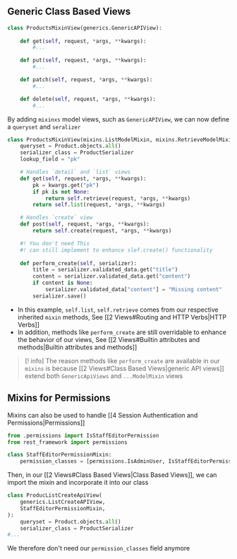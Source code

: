 ## Generic Class Based Views

```python
class ProductsMixinView(generics.GenericAPIView):
    
    def get(self, request, *args, **kwargs):
        #...

    def put(self, request, *args, **kwargs):
        #...

    def patch(self, request, *args, **kwargs):
        #...

    def delete(self, request, *args, **kwargs):
        #...

```

By adding `mixinxs` model views, such as `GenericAPIView`, we can now define a `queryset` and `seralizer`

```python
class ProductsMixinView(mixins.ListModelMixin, mixins.RetrieveModelMixin, mixins.CreateModelMixin, generics.GenericAPIView):
    queryset = Product.objects.all()
    serializer_class = ProductSerializer
    lookup_field = "pk"

    # Handles `detail` and `list` views
    def get(self, request, *args, **kwargs):
        pk = kwargs.get("pk")
        if pk is not None:
            return self.retrieve(request, *args, **kwargs)
        return self.list(request, *args, **kwargs)

    # Handles `create` view
    def post(self, request, *args, **kwargs):
        return self.create(request, *args, **kwargs)

    #! You don't need This 
    #! can still implement to enhance slef.create() functionality
    
    def perform_create(self, serializer):
        title = serializer.validated_data.get("title")
        content = serializer.validated_data.get("content")
        if content is None:
            serializer.validated_data["content"] = "Missing content"
        serializer.save()
```
- In this example, `self.list`, `self.retrieve` comes from our respective inherited `mixin` methods, See [[2 Views#Routing and HTTP Verbs|HTTP Verbs]]
- In addition, methods like `perform_create` are still overridable to enhance the behavior of our views, See [[2 Views#Builtin attributes and methods|Builtin attributes and methods]]

>[! info]
>The reason methods like `perform_create` are available in our `mixins` is because [[2 Views#Class Based Views|generic API views]] extend both `GenericApiViews` and `...ModelMixin` views

## Mixins for Permissions
Mixins can also be used to handle [[4 Session Authentication and Permissions|Permissions]] 

```python
from .permissions import IsStaffEditorPermission
from rest_framework import permissions

class StaffEditorPermissionMixin:
    permission_classes = [permissions.IsAdminUser, IsStaffEditorPermission]

```

Then, in our [[2 Views#Class Based Views|Class Based Views]], we can import the mixin and incorporate it into our class
```python
class ProducListCreateApiView(
    generics.ListCreateAPIView,
    StaffEditorPermissionMixin,
):
    queryset = Product.objects.all()
    serializer_class = ProductSerializer
#...
```
We therefore don't need our `permission_classes` field anymore
